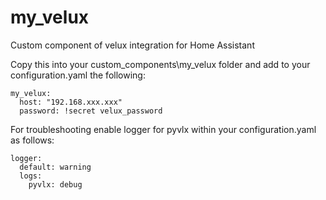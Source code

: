 # my_velux
Custom component of velux integration for Home Assistant

Copy this into your custom_components\my_velux folder and add to your configuration.yaml the following:


    my_velux:
      host: "192.168.xxx.xxx"
      password: !secret velux_password

For troubleshooting enable logger for pyvlx within your configuration.yaml as follows: 

    logger:
      default: warning
      logs:
        pyvlx: debug
